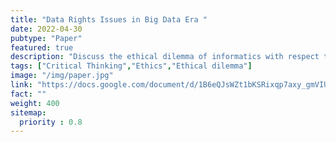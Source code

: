 ```yaml
---
title: "Data Rights Issues in Big Data Era "
date: 2022-04-30
pubtype: "Paper"
featured: true
description: "Discuss the ethical dilemma of informatics with respect to the ethics and privacy of data collection. As big data technologies become more and more prevalent, these algorithms are becoming more and more common, and with them our privacy is missing."
tags: ["Critical Thinking","Ethics","Ethical dilemma"]
image: "/img/paper.jpg"
link: "https://docs.google.com/document/d/1B6eQJsWZt1bKSRixqp7axy_gmVIUL_pTVx2V-mJ5C18/edit?usp=sharing"
fact: ""
weight: 400
sitemap:
  priority : 0.8
---
```



